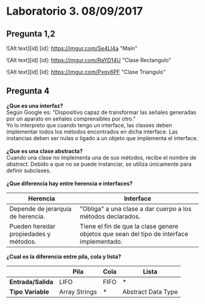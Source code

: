 # Laboratorio 3. 08/09/2017

## Pregunta 1,2

![Alt text][id]
[id]: https://imgur.com/Se4LI4a  "Main"

![Alt text][id]
[id]: https://imgur.com/RaYD14U  "Clase Rectangulo"

![Alt text][id]
[id]: https://imgur.com/Pxgv6PF  "Clase Triangulo"

## Pregunta 4
**¿Que es una interfaz?**
\
 Según Google es:
 "Dispositivo capaz de transformar las señales generadas por un aparato en señales comprensibles por otro."
\
 Yo lo interpreto que cuando tengo un interface, las classes deben implementar todos los métodos encontrados en dicha interface. Las      instancias deben ser nulas o ligado a un objeto que implementa el interface.
\
\
**¿Que es una clase abstracta?**
\
 Cuando una clase no implementa una de sus métodos, recibe el nombre de _abstract_. Debido a que no se puede instanciar, se utiliza  únicamente para definir subclases.
\
\
**¿Que diferencia hay entre herencia e interfaces?**

 |                           Herencia                        |                           Interface                                  |
 | --------------------------------------------------------- | -------------------------------------------------------------------- |
 | Depende de jerarquía de herencia. | "Obliga" a una clase a dar cuerpo a los métodos declarados.|
 | Pueden heredar propiedades y métodos. | Tiene el fin de que la clase genere objetos que sean del tipo de interface implementado. |
 
**¿Cual es la diferencia entre pila, cola y lista?**

|        | Pila  | Cola | Lista |
| ------------- | ------------- | ------------- | ------------- |
| **Entrada/Salida**  | LIFO | FIFO |    *    |
| **Tipo Variable**  | Array Strings  |   *   | Abstract Data Type |
